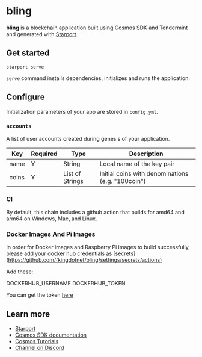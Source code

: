 # bling

**bling** is a blockchain application built using Cosmos SDK and Tendermint and generated with [Starport](https://github.com/tendermint/starport).

## Get started

```
starport serve
```

`serve` command installs dependencies, initializes and runs the application.

## Configure

Initialization parameters of your app are stored in `config.yml`.

### `accounts`

A list of user accounts created during genesis of your application.

| Key   | Required | Type            | Description                                       |
| ----- | -------- | --------------- | ------------------------------------------------- |
| name  | Y        | String          | Local name of the key pair                        |
| coins | Y        | List of Strings | Initial coins with denominations (e.g. "100coin") |


### CI

By default, this chain includes a github action that builds for amd64 and arm64 on Windows, Mac, and Linux.

### Docker Images And Pi Images

In order for Docker images and Raspberry Pi images to build successfully, please add your docker hub credentials as [secrets](https://github.com/(kingdotnet/bling/settings/secrets/actions)

Add these:

DOCKERHUB_USERNAME
DOCKERHUB_TOKEN

You can get the token [here](https://hub.docker.com/settings/security)


## Learn more

- [Starport](https://github.com/tendermint/starport)
- [Cosmos SDK documentation](https://docs.cosmos.network)
- [Cosmos Tutorials](https://tutorials.cosmos.network)
- [Channel on Discord](https://discord.gg/W8trcGV)
